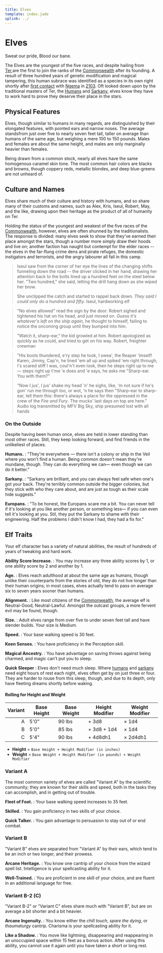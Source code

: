 ```yaml
---
title: Elves
template: index.jade
uplink: ../
---
```


# Elves
<!--{#top.center}-->
<div class="subtitle">Sweat our pride, Blood our bane.</div>

The Elves are the youngest of the five races, and despite hailing from [Ter],are the first to join the ranks of the [Commonwealth] after its founding. A result of three hundred years of genetic modification and magical tampering, this human subrace was identified as a species in its own right shortly after [first contact] with [Ngema] in [2103]. Oft looked down upon by the traditional masters of Ter, the [Humans] and [Sarkany], elves know they have to work hard to prove they deserve their place in the stars.

## Physical Features
Elves, though similar to humans in many regards, are distinguished by their elongated features, with pointed ears and narrow noses. The average standsfrom just over five to nearly seven feet tall, taller on average than humans of the same age, but weighing a mere 100 to 150 pounds. Males and females are about the same height, and males are only marginally heavier than females.

Being drawn from a common stock, nearly all elves have the same homogenous caramel skin tone. The most common hair colors are blacks and browns, though coppery reds, metallic blondes, and deep blue-greens are not unheard of.

## Culture and Names
Elves share much of their culture and history with humans, and so share many of their customs and names, such as Alex, Kris, Iseul, Robert, May, and the like, drawing upon their heritage as the product of all of humanity on Ter.

Holding the status of the youngest and weakest of the five races of the [Commonwealth], however, elves are often shunned by the traditionalists. The response is divided: many elves seek to show that they've earned their place amongst the stars, though a number more simply draw their hoods and live on; another faction has naught but contempt for the elder races -- the elves in the far-flung crime dens and pirate refuges, the domestic instigators and terrorists, and the angry labourer all fall in this camp.

> Iseul saw from the corner of her eye the lines of the changing shifts funneling down the road -- the driver clicked in her hand, drawing her attention back to the bolts lined up a hundred feet on the steel below her. "Two hundred," she said, letting the drill hang down as she wiped her brow.
> 
> She unclipped the catch and started to rappel back down. *They said I could only do a hundred and fifty.*
> <span class="quote-author">Iseul, hardworking elf</span>
> <!--{blockquote:.quote}-->

> "No elves allowed" read the sign by the door. Robert sighed and tightened his hat on his head, and just moved on. *Guess it's whatever's left on the ship again,* he thought to himself, failing to notice the oncoming group until they bumped into him.
> 
> "Watch it, sharp-ear," the kid growled at him. Robert apologized as quickly as he could, and tried to get on his way.
> <span class="quote-author">Robert, freighter crewman</span>
> <!--{blockquote:.quote}-->

> "His boots thundered, e'ry step he took, I swea', the Reaper 'imself! Karen, Jimmy, Cap'n, he lined 'em all up and spiked 'em right through, I's scared stiff I was, coul'n't even look, then he steps right up to me&mdash; steps right up t'me 'e does and 'e says, he asks me "Sharp-ear. You with them?"
> 
> "Now I jus', I jus' shake my head 'n' he sighs, like, 'm not sure if he's gon' run me through too, or wot, 'n he says then "Sharp-ear to sharp-ear, tell them this: there's always a place for the oppressed in the crew of the *Fire and Fury*. The mucks' last days on top are here."
> <span class="quote-author">Audio log transmitted by MFV Big Sky, ship presumed lost with all hands</span>
> <!--{blockquote:.quote}-->

### On the Outside
Despite having been human once, elves are held in lower standing than most other races. Still, they keep looking forward, and find friends in the unlikeliest of places.

**Humans.**
: "They're everywhere &mdash; there isn't a colony or ship in the Veil where you won't find a human. Being common doesn't mean they're mundane, though. They can do everything we can&mdash; even though we can do it better."

**Sarkany.**
: "Sarkany are brilliant, and you can always feel safe when one's got your back. They're terribly common outside the bigger colonies, but they stick with who they care about, and are just as tough as their scale hide suggests."

**Europans.**
: "To be honest, the Europans scare me a bit. You can never tell if it's looking at you like another person, or something less&mdash; if you can even tell it's looking at you. Stil, they put the Sarkany to shame with their engineering. Half the problems I didn't know I had, they had a fix for."

## Elf Traits
Your elf character has a variety of natural abilities, the result of hundreds of years of tweaking and hard work.

**Ability Score Increase.**
: You may increase any three ability scores by 1, or one ability score by 2 and another by 1.

**Age.**
: Elves reach adulthood at about the same age as humans, though unlike their counterparts from the stories of old, they do not live longer than their human origins; in most cases, elves actually tend to pass on average six to seven years sooner than humans.

**Alignment.**
: Like most citizens of the [Commonwealth], the average elf is Neutral-Good, Neutral-Lawful. Amongst the outcast groups, a more fervent evil may be found, though.

**Size.**
: Adult elves range from over five to under seven feet tall and have slender builds. Your size is Medium.

**Speed.**
: Your base walking speed is 30 feet.

**Keen Senses.**
: You have proficiency in the Perception skill.

**Magical Ancestry.**
: You have advantage on saving throws against being charmed, and magic can't put you to sleep.

**Quick Sleeper**
: Elves don't need much sleep. Where [humans] and [sarkany] need eight hours of rest each night, elves often get by on just three or four. They are harder to rouse from this sleep, though, and due to its depth, only have fleeting dreams shortly before waking.

#### Rolling for Height and Weight

| Variant | Base Height | Base Weight | Height Modifier | Weight Modifier |
|--------:|-------------|-------------|-----------------|-----------------|
| A       | 5'0"        | 90 lbs      | + 3d8           | &times; 1d4     |
| B       | 5'0"        | 85 lbs      | + 3d8 + 1d4     | &times; 1d4     |
| C       | 5'4"        | 90 lbs      | + 4d8dh1        | &times; 2d4dh1  |
- **Height** = `Base Height + Height Modifier (in inches)`
- **Weight** = `Base Weight + Height Modifier (in pounds) × Weight Modifier`

### Variant A
The most common variety of elves are called "Variant A" by the scientific community; they are known for their skills and speed, both in the tasks they can accomplish, and in getting out of trouble.

**Fleet of Foot.**
: Your base walking speed increases to 35 feet.

**Skilled.**
: You gain proficiency in two skills of your choice.

**Quick Talker.**
: You gain advantage to persuasion to stay out of or end combat.

### Variant B
"Variant B" elves are separated from "Variant A" by their ears, which tend to be an inch or two longer, and their prowess.

**Arcane Heritage.**
: You know one cantrip of your choice from the wizard spell list. Intelligence is your spellcasting ability for it.

**Well-Trained.**
: You are proficient in one skill of your choice, and are fluent in an additional language for free.

### Variant B-2 &#40;C)
"Variant B-2" or "Variant C" elves share much with "Variant B", but are on average a bit shorter and a bit heavier.

**Arcane Ingenuity.**
: You know either the *chill touch*, *spare the dying*, or *thaumaturgy* cantrip. Charisma is your spellcasting ability for it.

**Like a Shadow.**
: You move like lightning, disappearing and reappearing in an unoccupied space within 15 feet as a bonus action. After using this ability, you cannot use it again until you have taken a short or long rest.

<!-- organization: links -->
[2103]: /star-sky/setting/timeline/#2103
[Ngema]: /star-sky/setting/locations/aster/ngema/
[Commonwealth]: /star-sky/setting/factions/commonwealth/
[first contact]: /star-sky/setting/timeline/#first-contact-with-ngema
[humans]: ../human/
[sarkany]: ../sarkany/
[Ter]: /star-sky/setting/locations/aster/ter/
